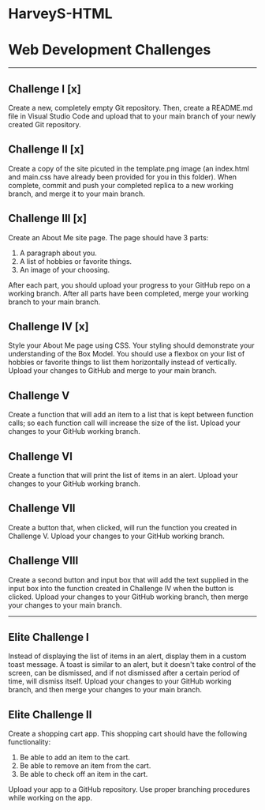 # HarveyS-HTML

# Web Development Challenges

---

## Challenge I [x]

Create a new, completely empty Git repository. Then, create a README.md file in Visual Studio Code and upload that to your main branch of your newly created Git repository.

## Challenge II [x]

Create a copy of the site picuted in the template.png image (an index.html and main.css have already been provided for you in this folder).
When complete, commit and push your completed replica to a new working branch, and merge it to your main branch.

## Challenge III [x]

Create an About Me site page. The page should have 3 parts:

1. A paragraph about you.
2. A list of hobbies or favorite things.
3. An image of your choosing.

After each part, you should upload your progress to your GitHub repo on a working branch. After all parts have been completed, merge your working branch to your main branch.

## Challenge IV [x]

Style your About Me page using CSS. Your styling should demonstrate your understanding of the Box Model. You should use a flexbox on your list of hobbies or favorite things to list them horizontally instead of vertically. Upload your changes to GitHub and merge to your main branch.

## Challenge V

Create a function that will add an item to a list that is kept between function calls; so each function call will increase the size of the list. Upload your changes to your GitHub working branch.

## Challenge VI

Create a function that will print the list of items in an alert. Upload your changes to your GitHub working branch.

## Challenge VII

Create a button that, when clicked, will run the function you created in Challenge V. Upload your changes to your GitHub working branch.

## Challenge VIII

Create a second button and input box that will add the text supplied in the input box into the function created in Challenge IV when the button is clicked. Upload your changes to your GitHub working branch, then merge your changes to your main branch.

---

## Elite Challenge I

Instead of displaying the list of items in an alert, display them in a custom toast message. A toast is similar to an alert, but it doesn't take control of the screen, can be dismissed, and if not dismissed after a certain period of time, will dismiss itself. Upload your changes to your GitHub working branch, and then merge your changes to your main branch.

## Elite Challenge II

Create a shopping cart app. This shopping cart should have the following functionality:

1. Be able to add an item to the cart.
2. Be able to remove an item from the cart.
3. Be able to check off an item in the cart.

Upload your app to a GitHub repository. Use proper branching procedures while working on the app.
